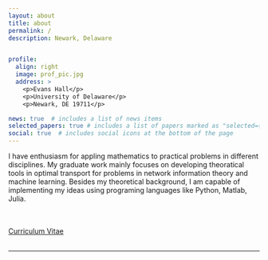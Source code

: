 ```yaml
---
layout: about
title: about
permalink: /
description: Newark, Delaware 


profile:
  align: right
  image: prof_pic.jpg
  address: >
    <p>Evans Hall</p>
    <p>University of Delaware</p>
    <p>Newark, DE 19711</p>

news: true  # includes a list of news items
selected_papers: true # includes a list of papers marked as "selected={true}"
social: true  # includes social icons at the bottom of the page
---
```


I have enthusiasm for appling mathematics to practical problems in different disciplines. My graduate work mainly focuses on developing theoratical tools in optimal transport for problems in network information theory and machine learning. Besides my theoretical background, I am capable of implementing my ideas using programing languages like Python, Matlab, Julia. 

<br>
<br>
<a href="intro/Yikun_CV.pdf">Curriculum Vitae</a><br>
<br>
<hr>


<!---- `prof_pic.jpg` and put it in the `img/` folder.

# Put your address / P.O. box / other info right below your picture. You can also disable any these elements by editing `profile` property of the YAML header of your `_pages/about.md`. Edit # `_bibliography/papers.bib` and Jekyll will render your [publications page](/al-folio/publications/) automatically.

# Link to your social media connections, too. This theme is set up to use [Font Awesome icons](http://fortawesome.github.io/Font-Awesome/) and [Academicons](https://jpswalsh.github.io/academicons/), like the ones below. Add your Facebook, Twitter, LinkedIn, Google Scholar, or just disable all of them.
---->

